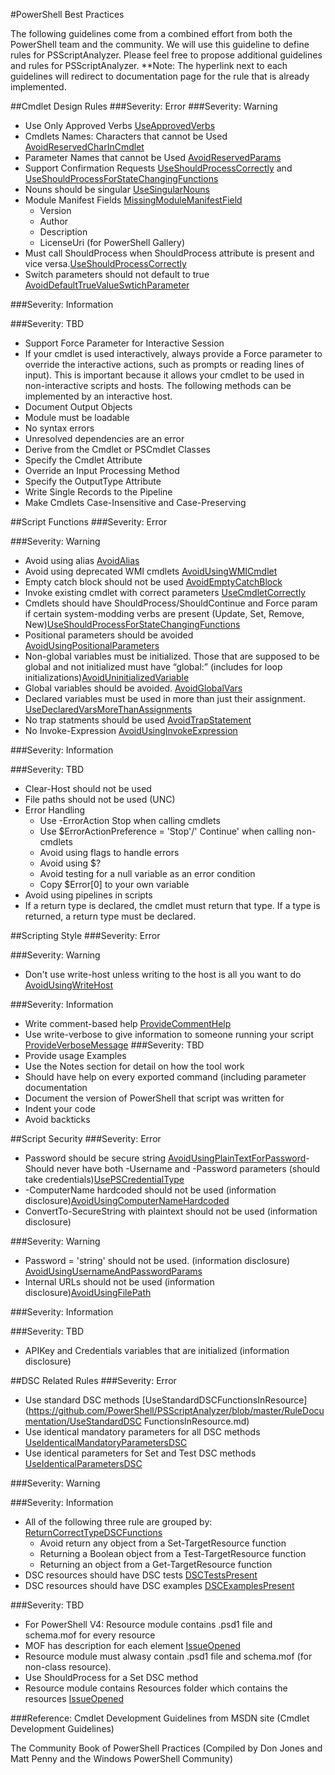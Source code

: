 #PowerShell Best Practices

The following guidelines come from a combined effort from both the PowerShell team and the community. We will use this guideline to define rules for PSScriptAnalyzer. Please feel free to propose additional guidelines and rules for PSScriptAnalyzer. 
**Note: The hyperlink next to each guidelines will redirect to documentation page for the rule that is already implemented.

##Cmdlet Design Rules
###Severity: Error
###Severity: Warning
  - Use Only Approved Verbs [UseApprovedVerbs](https://github.com/PowerShell/PSScriptAnalyzer/blob/master/RuleDocumentation/UseApprovedVerbs.md)
  - Cmdlets Names: Characters that cannot be Used [AvoidReservedCharInCmdlet](https://github.com/PowerShell/PSScriptAnalyzer/blob/master/RuleDocumentation/AvoidReservedCharInCmdlet.md)
  - Parameter Names that cannot be Used [AvoidReservedParams](https://github.com/PowerShell/PSScriptAnalyzer/blob/master/RuleDocumentation/AvoidReservedParams.md)
  - Support Confirmation Requests [UseShouldProcessCorrectly](https://github.com/PowerShell/PSScriptAnalyzer/blob/master/RuleDocumentation/UseShouldProcessCorrectly.md) and [UseShouldProcessForStateChangingFunctions](https://github.com/PowerShell/PSScriptAnalyzer/blob/master/RuleDocumentation/UseShouldProcessForStateChangingFunctions.md)
  - Nouns should be singular [UseSingularNouns](https://github.com/PowerShell/PSScriptAnalyzer/blob/master/RuleDocumentation/UseSingularNouns.md)
  - Module Manifest Fields [MissingModuleManifestField](https://github.com/PowerShell/PSScriptAnalyzer/blob/master/RuleDocumentation/MissingModuleManifestField.md)
    - Version
    - Author
    - Description
    - LicenseUri (for PowerShell Gallery)
  - Must call ShouldProcess when ShouldProcess attribute is present and vice versa.[UseShouldProcessCorrectly](https://github.com/PowerShell/PSScriptAnalyzer/blob/master/RuleDocumentation/UseShouldProcessCorrectly.md)
  - Switch parameters should not default to true  [AvoidDefaultTrueValueSwtichParameter](https://github.com/PowerShell/PSScriptAnalyzer/blob/master/RuleDocumentation/AvoidDefaultTrueValueSwitchParameter.md)
  
###Severity: Information

###Severity: TBD
  - Support Force Parameter for Interactive Session
  - If your cmdlet is used interactively, always provide a Force parameter to override the interactive actions, such as prompts or reading lines of input). This is important because it allows your cmdlet to be used in non-interactive scripts and hosts. The following methods can be implemented by an interactive host.
  - Document Output Objects
  - Module must be loadable
  - No syntax errors
  - Unresolved dependencies are an error
  - Derive from the Cmdlet or PSCmdlet Classes
  - Specify the Cmdlet Attribute
  - Override an Input Processing Method
  - Specify the OutputType Attribute
  - Write Single Records to the Pipeline 
  - Make Cmdlets Case-Insensitive and Case-Preserving 

##Script Functions
###Severity: Error

###Severity: Warning
  - Avoid using alias [AvoidAlias](https://github.com/PowerShell/PSScriptAnalyzer/blob/master/RuleDocumentation/AvoidAlias.md)
  - Avoid using deprecated WMI cmdlets [AvoidUsingWMICmdlet](https://github.com/PowerShell/PSScriptAnalyzer/blob/master/RuleDocumentation/AvoidUsingWMICmdlet.md)
  - Empty catch block should not be used [AvoidEmptyCatchBlock](https://github.com/PowerShell/PSScriptAnalyzer/blob/master/RuleDocumentation/AvoidEmptyCatchBlock.md)
  - Invoke existing cmdlet with correct parameters [UseCmdletCorrectly](https://github.com/PowerShell/PSScriptAnalyzer/blob/master/RuleDocumentation/UseCmdletCorrectly.md)
  - Cmdlets should have ShouldProcess/ShouldContinue and Force param if certain system-modding verbs are present (Update, Set, Remove, New)[UseShouldProcessForStateChangingFunctions](https://github.com/PowerShell/PSScriptAnalyzer/blob/master/RuleDocumentation/UseShouldProcessForStateChangingFunctions.md)
  - Positional parameters should be avoided [AvoidUsingPositionalParameters](https://github.com/PowerShell/PSScriptAnalyzer/blob/master/RuleDocumentation/AvoidUsingPositionalParameters.md)
  - Non-global variables must be initialized. Those that are supposed to be global and not initialized must have “global:” (includes for loop initializations)[AvoidUninitializedVariable](https://github.com/PowerShell/PSScriptAnalyzer/blob/master/RuleDocumentation/AvoidUninitializedVariable.md)
  - Global variables should be avoided. [AvoidGlobalVars](https://github.com/PowerShell/PSScriptAnalyzer/blob/master/RuleDocumentation/AvoidGlobalVars.md)
  - Declared variables must be used in more than just their assignment. [UseDeclaredVarsMoreThanAssignments](https://github.com/PowerShell/PSScriptAnalyzer/blob/master/RuleDocumentation/UseDeclaredVarsMoreThanAssignments.md)
  - No trap statments should be used [AvoidTrapStatement](https://github.com/PowerShell/PSScriptAnalyzer/blob/master/RuleDocumentation/AvoidTrapStatement.md)
  - No Invoke-Expression [AvoidUsingInvokeExpression](https://github.com/PowerShell/PSScriptAnalyzer/blob/master/RuleDocumentation/AvoidUsingInvokeExpression.md)
  
###Severity: Information

###Severity: TBD
  - Clear-Host should not be used
  - File paths should not be used (UNC)
  - Error Handling
    - Use -ErrorAction Stop when calling cmdlets
    - Use $ErrorActionPreference = 'Stop'/' Continue' when calling non-cmdlets
    - Avoid using flags to handle errors
    - Avoid using $?
    - Avoid testing for a null variable as an error condition
    - Copy $Error[0] to your own variable
  - Avoid using pipelines in scripts
  - If a return type is declared, the cmdlet must return that type. If a type is returned, a return type must be declared.
  


##Scripting Style
###Severity: Error

###Severity: Warning 
  - Don't use write-host unless writing to the host is all you want to do [AvoidUsingWriteHost](https://github.com/PowerShell/PSScriptAnalyzer/blob/master/RuleDocumentation/AvoidUsingWriteHost.md)

###Severity: Information
  - Write comment-based help [ProvideCommentHelp](https://github.com/PowerShell/PSScriptAnalyzer/blob/master/RuleDocumentation/ProvideCommentHelp.md)
  - Use write-verbose to give information to someone running your script [ProvideVerboseMessage](https://github.com/PowerShell/PSScriptAnalyzer/blob/master/RuleDocumentation/ProvideVerboseMessage.md)
###Severity: TBD
  - Provide usage Examples
  - Use the Notes section for detail on how the tool work
  - Should have help on every exported command (including parameter documentation
  - Document the version of PowerShell that script was written for  
  - Indent your code
  - Avoid backticks


##Script Security
###Severity: Error
  - Password should be secure string [AvoidUsingPlainTextForPassword](https://github.com/PowerShell/PSScriptAnalyzer/blob/master/RuleDocumentation/AvoidUsingPlainTextForPassword.md)- Should never have both -Username and -Password parameters (should take credentials)[UsePSCredentialType](https://github.com/PowerShell/PSScriptAnalyzer/blob/master/RuleDocumentation/UsePSCredentialType.md)
  - -ComputerName hardcoded should not be used (information disclosure)[AvoidUsingComputerNameHardcoded](https://github.com/PowerShell/PSScriptAnalyzer/blob/master/RuleDocumentation/AvoidUsingComputerNameHardcoded.md)
  - ConvertTo-SecureString with plaintext should not be used (information disclosure) 
  
###Severity: Warning
- Password = 'string' should not be used. (information disclosure) [AvoidUsingUsernameAndPasswordParams](https://github.com/PowerShell/PSScriptAnalyzer/blob/master/RuleDocumentation/AvoidUsingUsernameAndPasswordParams.md)
- Internal URLs should not be used (information disclosure)[AvoidUsingFilePath](https://github.com/PowerShell/PSScriptAnalyzer/blob/master/RuleDocumentation/AvoidUsingFilePath.md)

###Severity: Information

###Severity: TBD
  - APIKey and Credentials variables that are initialized (information disclosure)


##DSC Related Rules
###Severity: Error
  - Use standard DSC methods [UseStandardDSCFunctionsInResource](https://github.com/PowerShell/PSScriptAnalyzer/blob/master/RuleDocumentation/UseStandardDSC FunctionsInResource.md)
  - Use identical mandatory parameters for all DSC methods [UseIdenticalMandatoryParametersDSC](https://github.com/PowerShell/PSScriptAnalyzer/blob/master/RuleDocumentation/UseIdenticalMandatoryParametersDSC.md)
  - Use identical parameters for Set and Test DSC methods [UseIdenticalParametersDSC](https://github.com/PowerShell/PSScriptAnalyzer/blob/master/RuleDocumentation/UseIdenticalParametersDSC.md)

###Severity: Warning

###Severity: Information
  - All of the following three rule are grouped by: [ReturnCorrectTypeDSCFunctions](https://github.com/PowerShell/PSScriptAnalyzer/blob/master/RuleDocumentation/ReturnCorrectTypeDSCFunctions.md)
    - Avoid return any object from a Set-TargetResource function
    - Returning a Boolean object from a Test-TargetResource function
    - Returning an object from a Get-TargetResource function
  - DSC resources should have DSC tests [DSCTestsPresent](https://github.com/PowerShell/PSScriptAnalyzer/blob/master/RuleDocumentation/DscTestsPresent.md)
  - DSC resources should have DSC examples [DSCExamplesPresent](https://github.com/PowerShell/PSScriptAnalyzer/blob/master/RuleDocumentation/DscExamplesPresent.md)
  
###Severity: TBD
  - For PowerShell V4: Resource module contains .psd1 file and schema.mof for every resource 
  - MOF has description for each element [IssueOpened](https://github.com/PowerShell/PSScriptAnalyzer/issues/131)
  - Resource module must alwasy contain  .psd1 file  and schema.mof (for non-class resource).
  - Use ShouldProcess for a Set DSC method
  - Resource module contains Resources folder which contains the resources [IssueOpened](https://github.com/PowerShell/PSScriptAnalyzer/issues/130)



###Reference:
Cmdlet Development Guidelines from MSDN site (Cmdlet Development Guidelines)

The Community Book of PowerShell Practices (Compiled by Don Jones and Matt Penny and the Windows PowerShell Community)
